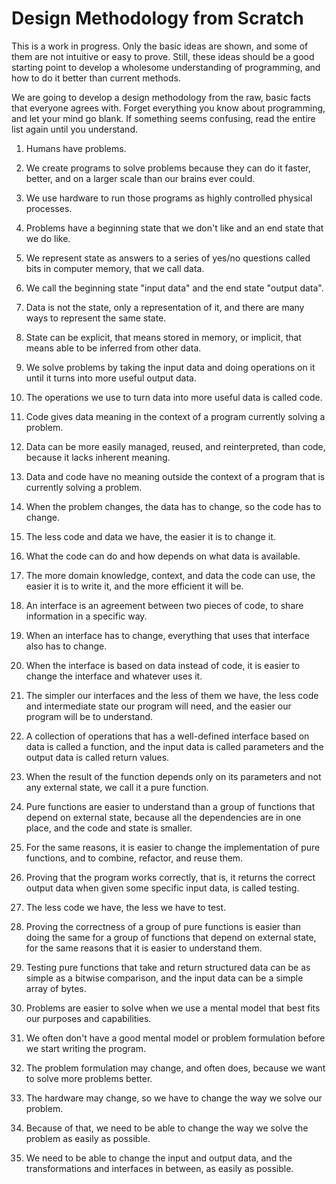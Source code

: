 # Design Methodology from Scratch

This is a work in progress. Only the basic ideas are shown, and some of them are not intuitive or easy to prove. Still, these ideas should be a good starting point to develop a wholesome understanding of programming, and how to do it better than current methods.

We are going to develop a design methodology from the raw, basic facts that everyone agrees with.
Forget everything you know about programming, and let your mind go blank.
If something seems confusing, read the entire list again until you understand.

1.  Humans have problems.
2.  We create programs to solve problems because they can do it faster, better, and on a larger scale than our brains ever could.
3.  We use hardware to run those programs as highly controlled physical processes.
4.  Problems have a beginning state that we don't like and an end state that we do like.
5.  We represent state as answers to a series of yes/no questions called bits in computer memory, that we call data.
6.  We call the beginning state "input data" and the end state "output data".
7.  Data is not the state, only a representation of it, and there are many ways to represent the same state.
8.  State can be explicit, that means stored in memory, or implicit, that means able to be inferred from other data.

9.  We solve problems by taking the input data and doing operations on it until it turns into more useful output data.
10. The operations we use to turn data into more useful data is called code.
11. Code gives data meaning in the context of a program currently solving a problem.
12. Data can be more easily managed, reused, and reinterpreted, than code, because it lacks inherent meaning.
13. Data and code have no meaning outside the context of a program that is currently solving a problem.
14. When the problem changes, the data has to change, so the code has to change.
15. The less code and data we have, the easier it is to change it.
16. What the code can do and how depends on what data is available.
17. The more domain knowledge, context, and data the code can use, the easier it is to write it, and the more efficient it will be.

18. An interface is an agreement between two pieces of code, to share information in a specific way.
19. When an interface has to change, everything that uses that interface also has to change.
20. When the interface is based on data instead of code, it is easier to change the interface and whatever uses it.
21. The simpler our interfaces and the less of them we have, the less code and intermediate state our program will need, and the easier our program will be to understand.

22. A collection of operations that has a well-defined interface based on data is called a function, and the input data is called parameters and the output data is called return values.
23. When the result of the function depends only on its parameters and not any external state, we call it a pure function.
24. Pure functions are easier to understand than a group of functions that depend on external state, because all the dependencies are in one place, and the code and state is smaller.
25. For the same reasons, it is easier to change the implementation of pure functions, and to combine, refactor, and reuse them.

26. Proving that the program works correctly, that is, it returns the correct output data when given some specific input data, is called testing.
27. The less code we have, the less we have to test.
28. Proving the correctness of a group of pure functions is easier than doing the same for a group of functions that depend on external state, for the same reasons that it is easier to understand them.
29. Testing pure functions that take and return structured data can be as simple as a bitwise comparison, and the input data can be a simple array of bytes.


30. Problems are easier to solve when we use a mental model that best fits our purposes and capabilities.
31. We often don't have a good mental model or problem formulation before we start writing the program.
32. The problem formulation may change, and often does, because we want to solve more problems better.
33. The hardware may change, so we have to change the way we solve our problem.
34. Because of that, we need to be able to change the way we solve the problem as easily as possible.
35. We need to be able to change the input and output data, and the transformations and interfaces in between, as easily as possible.

